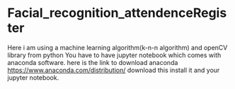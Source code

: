 # Facial_recognition_attendenceRegister
Here i am using a machine learning algorithm(k-n-n algorithm) and openCV library from python
You have to have jupyter notebook which comes with anaconda software.
here is the link to download anaconda https://www.anaconda.com/distribution/ 
download this install it and your jupyter notebook.
